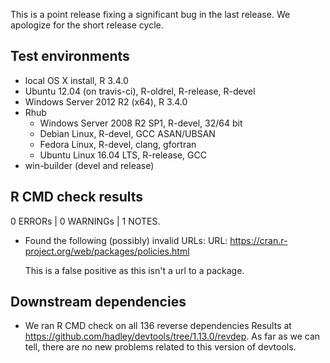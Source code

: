 This is a point release fixing a significant bug in the last release. We
apologize for the short release cycle.

## Test environments

* local OS X install, R 3.4.0
* Ubuntu 12.04 (on travis-ci), R-oldrel, R-release, R-devel
* Windows Server 2012 R2 (x64), R 3.4.0
* Rhub
  * Windows Server 2008 R2 SP1, R-devel, 32/64 bit
  * Debian Linux, R-devel, GCC ASAN/UBSAN
  * Fedora Linux, R-devel, clang, gfortran
  * Ubuntu Linux 16.04 LTS, R-release, GCC
* win-builder (devel and release)

## R CMD check results

0 ERRORs | 0 WARNINGs | 1 NOTES.

* Found the following (possibly) invalid URLs:
  URL: https://cran.r-project.org/web/packages/policies.html

  This is a false positive as this isn't a url to a package.

## Downstream dependencies

* We ran R CMD check on all 136 reverse dependencies
  Results at https://github.com/hadley/devtools/tree/1.13.0/revdep. As far as we
  can tell, there are no new problems related to this version of devtools.
